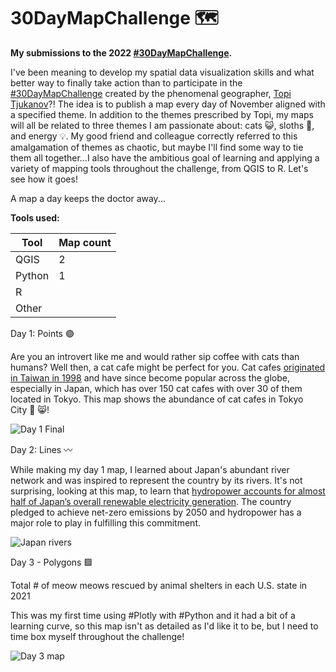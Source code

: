 # 30DayMapChallenge :world_map:

**My submissions to the 2022 [#30DayMapChallenge](https://www.achim-tack.org/30daymapchallenge).**

I've been meaning to develop my spatial data visualization skills and what better way to finally take action than to participate in the [#30DayMapChallenge](https://www.achim-tack.org/30daymapchallenge) created by the phenomenal geographer, [Topi Tjukanov](https://tjukanov.org/)?! The idea is to publish a map every day of November aligned with a specified theme. In addition to the themes prescribed by Topi, my maps will all be related to three themes I am passionate about: cats :smiley_cat:, sloths :sloth:, and energy :bulb:. My good friend and colleague correctly referred to this amalgamation of themes as chaotic, but maybe I'll find some way to tie them all together...I also have the ambitious goal of learning and applying a variety of mapping tools throughout the challenge, from QGIS to R. Let's see how it goes!

A map a day keeps the doctor away...

**Tools used:**

| Tool  | Map count| 
| ------|----------| 
| QGIS  |    2     | 
| Python|    1     | 
| R     |          | 
| Other |          | 

Day 1: Points 🟣

Are you an introvert like me and would rather sip coffee with cats than humans? Well then, a cat cafe might be perfect for you. Cat cafes [originated in Taiwan in 1998](https://catcafesd.com/about/#:~:text=One%20of%20the%20Japanese%20tourists,has%20over%20150%20cat%20cafes) and have since become popular across the globe, especially in Japan, which has over 150 cat cafes with over 30 of them located in Tokyo. This map shows the abundance of cat cafes in Tokyo City 🗼 😸!

![Day 1 Final](https://user-images.githubusercontent.com/92735518/199236089-add59eff-6ec5-44ad-b716-a037c9c3cda4.jpeg)

Day 2: Lines 〰️

While making my day 1 map, I learned about Japan's abundant river network and was inspired to represent the country by its rivers. It's not surprising, looking at this map, to learn that [hydropower accounts for almost half of Japan’s overall renewable electricity generation](https://www.hydropower.org/publications/2022-hydropower-status-report). The country pledged to achieve net-zero emissions by 2050 and hydropower has a major role to play in fulfilling this commitment.

![Japan rivers](https://user-images.githubusercontent.com/92735518/199490273-5f4c9829-1179-409f-b461-9118565ccdaa.jpeg)

Day 3 - Polygons 🟪

Total # of meow meows rescued by animal shelters in each U.S. state in 2021

This was my first time using #Plotly with #Python and it had a bit of a learning curve, so this map isn't as detailed as I'd like it to be, but I need to time box myself throughout the challenge!

![Day 3 map](https://user-images.githubusercontent.com/92735518/199731729-77670843-6acc-4c52-9ad6-550939aafaa4.png)
